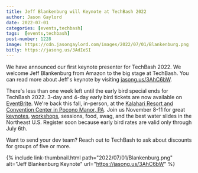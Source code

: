 ```yaml
---
title: Jeff Blankenburg will Keynote at TechBash 2022
author: Jason Gaylord
date: 2022-07-01
categories: [events,techbash]
tags:  [events,techbash]
post-number: 1228
image: https://cdn.jasongaylord.com/images/2022/07/01/Blankenburg.png
bitly: https://jasong.us/3AdIeSI
---
```


We have announced our first keynote presenter for TechBash 2022. We welcome Jeff Blankenburg from Amazon to the big stage at TechBash. You can read more about Jeff's keynote by visiting [jasong.us/3AhC6bW](https://jasong.us/3AhC6bW).

There's less than one week left until the early bird special ends for TechBash 2022. 3-day and 4-day early bird tickets are now available on [EventBrite](https://jasong.us/3tFZ5to). We're back this fall, in-person, at the [Kalahari Resort and Convention Center in Pocono Manor, PA](https://jasong.us/3xuwLLA). Join us November 8-11 for great [keynotes](https://jasong.us/2zAOXZq), [workshops](https://jasong.us/3fGtXBl), sessions, food, swag, and the best water slides in the Northeast U.S. Register soon because early bird rates are valid only through July 6th.

Want to send your dev team? Reach out to TechBash to ask about discounts for groups of five or more.

{% include link-thumbnail.html path="2022/07/01/Blankenburg.png" alt="Jeff Blankenburg Keynote" url="https://jasong.us/3AhC6bW" %}